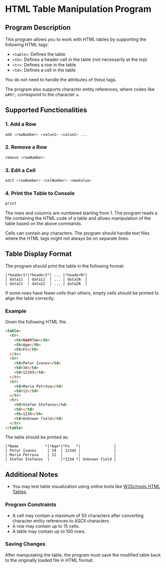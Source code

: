 
# HTML Table Manipulation Program

## Program Description

This program allows you to work with HTML tables by supporting the following HTML tags:

- `<table>`: Defines the table
- `<th>`: Defines a header cell in the table (not necessarily at the top)
- `<tr>`: Defines a row in the table
- `<td>`: Defines a cell in the table

You do not need to handle the attributes of these tags.

The program also supports character entity references, where codes like `&#97;` correspond to the character `a`. 

## Supported Functionalities

### 1. Add a Row
```bash
add <rowNumber> <value1> <value2> ...
```

### 2. Remove a Row
```bash
remove <rowNumber>
```

### 3. Edit a Cell
```bash
edit <rowNumber> <colNumber> <newValue>
```

### 4. Print the Table to Console
```bash
print
```

The rows and columns are numbered starting from 1. The program reads a file containing the HTML code of a table and allows manipulation of the table based on the above commands.

Cells can contain any characters. The program should handle text files where the HTML tags might not always be on separate lines.

## Table Display Format
The program should print the table in the following format:
```text
|*header1*|*header2*| ... |*headerN*|
| data11  | data12  | ... | data1N  |
| data21  | data22  | ... | data2N  |
```
If some rows have fewer cells than others, empty cells should be printed to align the table correctly.

### Example
Given the following HTML file:
```html
<table>
  <tr>
    <th>N&#97me</th>
    <th>Age</th>
    <th>Fn</th>
  </tr>
  <tr>
    <td>Petur Ivanov</td>
    <td>34</td>
    <td>12345</td>
  </tr>
  <tr>
    <td>Maria Petrova</td>
    <td>12</td>
  </tr>
  <tr>
    <td>Stefan Stefanov</td>
    <td></td>
    <th>1234</th>
    <td>Unknown field</td>
  </tr>
</table>
```

The table should be printed as:
```text
|*Name            *|*Age*|*Fn   *|               |
| Petur Ivanov     | 34  | 12345 |               |
| Maria Petrova    | 12  |       |               |
| Stefan Stefanov  |     |*1234 *| Unknown field |
```

## Additional Notes
- You may test table visualization using online tools like [W3Schools HTML Tables](https://www.w3schools.com/html/html_tables.asp).
  
### Program Constraints
- A cell may contain a maximum of 50 characters after converting character entity references to ASCII characters.
- A row may contain up to 15 cells.
- A table may contain up to 100 rows.

### Saving Changes
After manipulating the table, the program must save the modified table back to the originally loaded file in HTML format.
